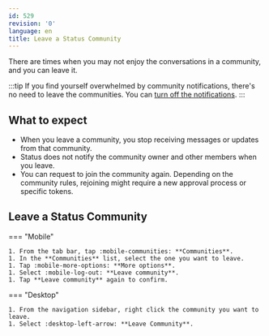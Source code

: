 ```yaml
---
id: 529
revision: '0'
language: en
title: Leave a Status Community
---
```


There are times when you may not enjoy the conversations in a community, and you can leave it.

:::tip
If you find yourself overwhelmed by community notifications, there's no need to leave the communities. You can [turn off the notifications](../your-profile-and-preferences/configure-community-and-channel-notifications).
:::

## What to expect

- When you leave a community, you stop receiving messages or updates from that community.
- Status does not notify the community owner and other members when you leave.
- You can request to join the community again. Depending on the community rules, rejoining might require a new approval process or specific tokens.

## Leave a Status Community

=== "Mobile"

    1. From the tab bar, tap :mobile-communities: **Communities**.
    1. In the **Communities** list, select the one you want to leave.
    1. Tap :mobile-more-options: **More options**.
    1. Select :mobile-log-out: **Leave community**.
    1. Tap **Leave community** again to confirm.

=== "Desktop"

    1. From the navigation sidebar, right click the community you want to leave.
    1. Select :desktop-left-arrow: **Leave Community**.
